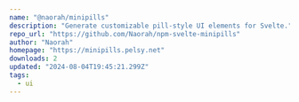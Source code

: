 ```yaml
---
name: "@naorah/minipills"
description: "Generate customizable pill-style UI elements for Svelte."
repo_url: "https://github.com/Naorah/npm-svelte-minipills"
author: "Naorah"
homepage: "https://minipills.pelsy.net"
downloads: 2
updated: "2024-08-04T19:45:21.299Z"
tags: 
  - ui
---
```

